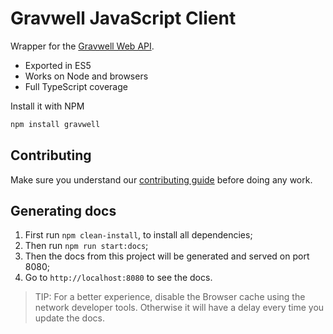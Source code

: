 # Gravwell JavaScript Client

Wrapper for the [Gravwell Web API](https://docs.gravwell.io/#!api/api.md).

- Exported in ES5
- Works on Node and browsers
- Full TypeScript coverage

Install it with NPM

```sh
npm install gravwell
```

## Contributing

Make sure you understand our [contributing guide](./CONTRIBUTING.md) before doing any work.

## Generating docs

1. First run `npm clean-install`, to install all dependencies;
2. Then run `npm run start:docs`;
3. Then the docs from this project will be generated and served on port 8080;
4. Go to `http://localhost:8080` to see the docs. 

> TIP: For a better experience, disable the Browser cache using the network developer tools. Otherwise it will have a delay every time you update the docs.
